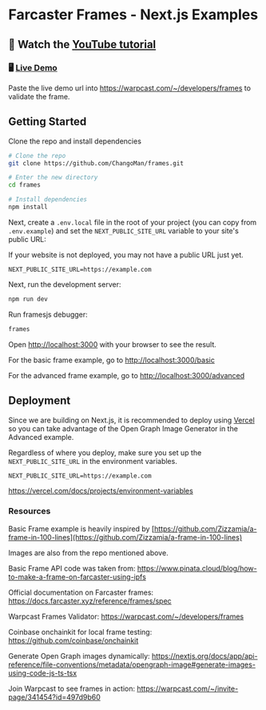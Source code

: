 # Farcaster Frames - Next.js Examples

## 👀 Watch the [YouTube tutorial](https://youtu.be/g_pkATT8pYU?si=8KwGSzJ_nxWHx-k3)

### 🖥️ [Live Demo](https://frames-gilt.vercel.app/basic)

Paste the live demo url into https://warpcast.com/~/developers/frames to validate the frame.

## Getting Started

Clone the repo and install dependencies

```bash
# Clone the repo
git clone https://github.com/ChangoMan/frames.git

# Enter the new directory
cd frames

# Install dependencies
npm install
```

Next, create a `.env.local` file in the root of your project (you can copy from `.env.example`) and set the `NEXT_PUBLIC_SITE_URL` variable to your site's public URL:

If your website is not deployed, you may not have a public URL just yet.

```
NEXT_PUBLIC_SITE_URL=https://example.com
```

Next, run the development server:

```bash
npm run dev
```

Run framesjs debugger:

```bash
frames
```

Open [http://localhost:3000](http://localhost:3000) with your browser to see the result.

For the basic frame example, go to [http://localhost:3000/basic](http://localhost:3000/basic)

For the advanced frame example, go to [http://localhost:3000/advanced](http://localhost:3000/advanced)

## Deployment

Since we are building on Next.js, it is recommended to deploy using [Vercel](https://vercel.com/) so you can take advantage of the Open Graph Image Generator in the Advanced example.

Regardless of where you deploy, make sure you set up the `NEXT_PUBLIC_SITE_URL` in the environment variables.

```
NEXT_PUBLIC_SITE_URL=https://example.com
```

https://vercel.com/docs/projects/environment-variables

### Resources

Basic Frame example is heavily inspired by [https://github.com/Zizzamia/a-frame-in-100-lines](https://github.com/Zizzamia/a-frame-in-100-lines)

Images are also from the repo mentioned above.

Basic Frame API code was taken from:
https://www.pinata.cloud/blog/how-to-make-a-frame-on-farcaster-using-ipfs

Official documentation on Farcaster frames:
https://docs.farcaster.xyz/reference/frames/spec

Warpcast Frames Validator:
https://warpcast.com/~/developers/frames

Coinbase onchainkit for local frame testing:
https://github.com/coinbase/onchainkit

Generate Open Graph images dynamically:
https://nextjs.org/docs/app/api-reference/file-conventions/metadata/opengraph-image#generate-images-using-code-js-ts-tsx

Join Warpcast to see frames in action:
https://warpcast.com/~/invite-page/341454?id=497d9b60
